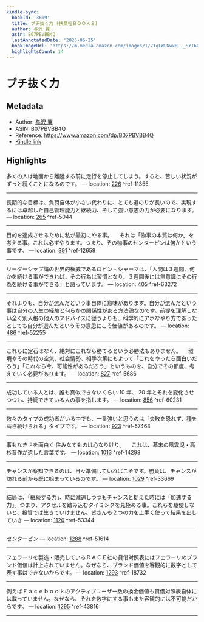 ```yaml
---
kindle-sync:
  bookId: '3609'
  title: ブチ抜く力 (扶桑社ＢＯＯＫＳ)
  author: 与沢 翼
  asin: B07PBVBB4Q
  lastAnnotatedDate: '2025-06-25'
  bookImageUrl: 'https://m.media-amazon.com/images/I/71qLWUNwxRL._SY160.jpg'
  highlightsCount: 14
---
```

# ブチ抜く力
## Metadata
* Author: [与沢 翼](https://www.amazon.comundefined)
* ASIN: B07PBVBB4Q
* Reference: https://www.amazon.com/dp/B07PBVBB4Q
* [Kindle link](kindle://book?action=open&asin=B07PBVBB4Q)

## Highlights
多くの人は地面から離陸する前に走行を停止してしまう。すると、苦しい状況がずっと続くことになるのです。 — location: [226](kindle://book?action=open&asin=B07PBVBB4Q&location=226) ^ref-11355

---
長期的な目標は、負荷自体が小さい代わりに、とても道のりが長いので、実現するには卓越した自己管理能力と継続力、そして強い意志の力が必要になります。 — location: [265](kindle://book?action=open&asin=B07PBVBB4Q&location=265) ^ref-5044

---
目的を達成させるために私が最初にやる事。 　それは「物事の本質は何か」を考える事。これは必ずやります。つまり、その物事のセンターピンは何かという事です。 — location: [391](kindle://book?action=open&asin=B07PBVBB4Q&location=391) ^ref-12659

---
リーダーシップ論の世界的権威であるロビン・シャーマは、「人間は３週間、何かを続ける事ができれば、その行為は習慣となり、３週間後には無意識にその行為を続ける事ができる」と語っています。 — location: [405](kindle://book?action=open&asin=B07PBVBB4Q&location=405) ^ref-63272

---
それよりも、自分が選んだという事自体に意味があります。自分が選んだという事は自分の人生の経験と何らかの関係性がある方法論なのです。前提を理解しない全く別人格の他人のアドバイスに従うよりも、科学的にアホなやり方であったとしても自分が選んだというその意思にこそ価値があるのです。 — location: [486](kindle://book?action=open&asin=B07PBVBB4Q&location=486) ^ref-52255

---
これらに定石はなく、絶対にこれなら勝てるという必勝法もありません。 　環境やその時代の空気、社会情勢、相手次第にもよって「これをやったら面白いだろう」「これなら今、可能性があるだろう」というものを、自分でその都度、考えていく必要があります。 — location: [827](kindle://book?action=open&asin=B07PBVBB4Q&location=827) ^ref-5686

---
成功している人とは、誰も真似できないくらい 10 年、 20 年とそれを変化させつつも、持続できている人の事を指します。 — location: [856](kindle://book?action=open&asin=B07PBVBB4Q&location=856) ^ref-60231

---
数々のタイプの成功者がいる中でも、一番強いと思うのは「失敗を恐れず、種を蒔き続けられる」タイプです。 — location: [923](kindle://book?action=open&asin=B07PBVBB4Q&location=923) ^ref-57463

---
事もなき世を面白く 住みなすものは心なりけり」 　これは、幕末の風雲児・高杉晋作が遺した言葉です。 — location: [1013](kindle://book?action=open&asin=B07PBVBB4Q&location=1013) ^ref-14298

---
チャンスが察知できるのは、日々準備していればこそです。勝負は、チャンスが訪れる前から既に始まっているのです。 — location: [1029](kindle://book?action=open&asin=B07PBVBB4Q&location=1029) ^ref-33669

---
結局は、「継続する力」、時に減速しつつもチャンスと捉えた時には「加速する力」。つまり、アクセルを踏み込むタイミングを見極める事。これらを駆使しないと、投資では生きていけません。皆さんも２つの力を上手く使って結果を出していき — location: [1120](kindle://book?action=open&asin=B07PBVBB4Q&location=1120) ^ref-53344

---
センターピン — location: [1288](kindle://book?action=open&asin=B07PBVBB4Q&location=1288) ^ref-51614

---
フェラーリを製造・販売しているＲＡＣＥ社の貸借対照表にはフェラーリのブランド価値は計上されていません。なぜなら、ブランド価値を客観的に数字として表す事はできないからです。 — location: [1293](kindle://book?action=open&asin=B07PBVBB4Q&location=1293) ^ref-18732

---
例えばＦａｃｅｂｏｏｋのアクティブユーザー数の換金価値も貸借対照表自体には載っていません。なぜなら、それを数字にする事もまた客観的には不可能だからです。 — location: [1295](kindle://book?action=open&asin=B07PBVBB4Q&location=1295) ^ref-43816

---

